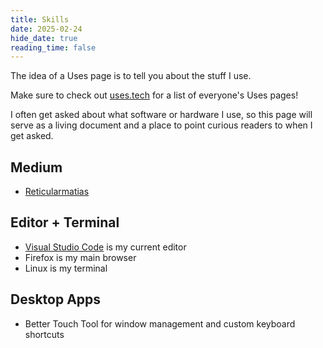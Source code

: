 ```yaml
---
title: Skills
date: 2025-02-24
hide_date: true
reading_time: false
---
```


The idea of a Uses page is to tell you about the stuff I use.

Make sure to check out [uses.tech](https://uses.tech/) for a list of everyone's Uses pages!

I often get asked about what software or hardware I use, so this page will serve as a living document and a place to point curious readers to when I get asked.

## Medium

- [Reticularmatias](https://reticularmatias.medium.com) 

## Editor + Terminal

- [Visual Studio Code](https://code.visualstudio.com/) is my current editor
- Firefox is my main browser
- Linux is my terminal

## Desktop Apps

- Better Touch Tool for window management and custom keyboard shortcuts
